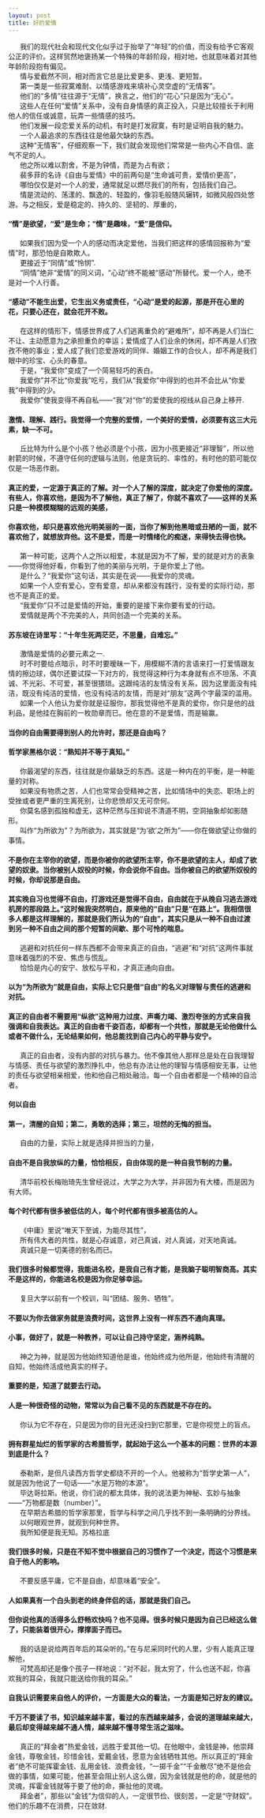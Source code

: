 ```yaml
---
layout: post
title: 好的爱情 
---
```

&nbsp;&nbsp;&nbsp;&nbsp;&nbsp;&nbsp;我们的现代社会和现代文化似乎过于抬举了“年轻”的价值，而没有给予它客观公正的评价。这样贸然地褒扬某一个特殊的年龄阶段，相对地，也就意味着对其他年龄阶段抱有偏见。<!-- more -->                
&nbsp;&nbsp;&nbsp;&nbsp;&nbsp;&nbsp;情与爱截然不同，相对而言它总是比爱更多、更浅、更短暂。               
&nbsp;&nbsp;&nbsp;&nbsp;&nbsp;&nbsp;第一类是一些寂寞难耐、以情感游戏来填补心灵空虚的“无情客”。               
&nbsp;&nbsp;&nbsp;&nbsp;&nbsp;&nbsp;他们的“多情”往往源于“无情”，换言之，他们的“花心”只是因为“无心”。               
&nbsp;&nbsp;&nbsp;&nbsp;&nbsp;&nbsp;这些人在任何“爱情”关系中，没有自身情感的真正投入，只是比较擅长于利用他人的信任或诚意，玩弄一些情感的技巧。               
&nbsp;&nbsp;&nbsp;&nbsp;&nbsp;&nbsp;他们发展一段恋爱关系的动机，有时是打发寂寞，有时是证明自我的魅力。               
&nbsp;&nbsp;&nbsp;&nbsp;&nbsp;&nbsp;一个人最追求的东西往往是他最欠缺的东西。               
&nbsp;&nbsp;&nbsp;&nbsp;&nbsp;&nbsp;这种“无情客”，仔细观察一下，我们就会发现他们常常是一些内心不自信、底气不足的人。               
&nbsp;&nbsp;&nbsp;&nbsp;&nbsp;&nbsp;他之所以难以割舍，不是为钟情，而是为占有欲；               
&nbsp;&nbsp;&nbsp;&nbsp;&nbsp;&nbsp;裴多菲的名诗《自由与爱情》中的前两句是“生命诚可贵，爱情价更高”，               
&nbsp;&nbsp;&nbsp;&nbsp;&nbsp;&nbsp;哪怕仅仅是对一个人的爱，通常就足以燃尽我们的所有，包括我们自己。               
&nbsp;&nbsp;&nbsp;&nbsp;&nbsp;&nbsp;情是流动的、荡漾的、飘逸的、轻盈的，像羽毛般随风辗转，如微风般四处悠游。与之相反，爱是稳定的、持久的、坚韧的、厚重的，               
#### “情”是欲望，“爱”是生命；“情”是趣味，“爱”是信仰。               
&nbsp;&nbsp;&nbsp;&nbsp;&nbsp;&nbsp;如果我们因为受一个人的感动而决定爱他，当我们把这样的感情回报称为“爱情”时，那恐怕是自欺欺人。               
&nbsp;&nbsp;&nbsp;&nbsp;&nbsp;&nbsp;更接近于“同情”或“怜悯”.               
&nbsp;&nbsp;&nbsp;&nbsp;&nbsp;&nbsp;“同情”绝非“爱情”的同义词，“心动”终不能被“感动”所替代。爱一个人，绝不是对一个人行善。               
#### “感动”不能生出爱，它生出义务或责任，“心动”是爱的起源，那是开在心里的花，只要心还在，就会花开不败。               
&nbsp;&nbsp;&nbsp;&nbsp;&nbsp;&nbsp;在这样的情形下，情感世界成了人们逃离重负的“避难所”，却不再是人们当仁不让、主动愿意为之承担重负的幸运；爱情成了人们业余的休闲，却不再是人们孜孜不倦的事业；爱人成了我们恋爱游戏的同伴、婚姻工作的合伙人，却不再是我们眼中的珍宝、心头的春意。               
&nbsp;&nbsp;&nbsp;&nbsp;&nbsp;&nbsp;于是，“我爱你”变成了一个简易轻巧的表白。               
&nbsp;&nbsp;&nbsp;&nbsp;&nbsp;&nbsp;我爱你”并不比“你爱我”吃亏，我们从“我爱你”中得到的也并不会比从“你爱我”中得到的少。               
&nbsp;&nbsp;&nbsp;&nbsp;&nbsp;&nbsp;我爱你”使我变得不再自私——“我”对“你”的爱使我的视线从自己身上移开.               
#### 激情、理解、践行。我觉得一个完整的爱情，一个美好的爱情，必须要有这三大元素，缺一不可。               
&nbsp;&nbsp;&nbsp;&nbsp;&nbsp;&nbsp;丘比特为什么是个小孩？他必须是个小孩，因为小孩更接近“非理智”，所以他射箭的时候，不遵守任何的逻辑与法则，他是贪玩的、率性的，有时他的箭可能仅仅是一场恶作剧。               
#### 真正的爱，一定源于真正的了解。对一个人了解的深度，就决定了你爱他的深度。有些人，你喜欢他，是因为不了解他，真正了解了，你就不喜欢了——这样的关系只是一种模模糊糊的远观的美感，               
#### 你喜欢他，却只是喜欢他光明美丽的一面，当你了解到他黑暗或丑陋的一面，就不喜欢他了，就想放弃他。这不是爱，而是一时情绪化的痴迷，来得快去得也快。               
&nbsp;&nbsp;&nbsp;&nbsp;&nbsp;&nbsp;第一种可能，这两个人之所以相爱，本就是因为不了解，爱的就是对方的表象——你觉得他好看，你看到了他的美丽与光明，于是你爱上了他。               
&nbsp;&nbsp;&nbsp;&nbsp;&nbsp;&nbsp;是什么？“我爱你”这句话，其实是在说——我爱你的灵魂。               
&nbsp;&nbsp;&nbsp;&nbsp;&nbsp;&nbsp;如果一个人空有爱心，空有爱意，却从来都没有践行，没有爱的实际行动，那也不是真正的爱。               
&nbsp;&nbsp;&nbsp;&nbsp;&nbsp;&nbsp;“我爱你”只不过是爱情的开始，重要的是接下来你要有爱的行动。               
&nbsp;&nbsp;&nbsp;&nbsp;&nbsp;&nbsp;爱情就是两个不完美的人，共同创造一个完美的关系。               
#### 苏东坡在诗里写：“十年生死两茫茫，不思量，自难忘。”               
&nbsp;&nbsp;&nbsp;&nbsp;&nbsp;&nbsp;激情是爱情的必要元素之一.               
&nbsp;&nbsp;&nbsp;&nbsp;&nbsp;&nbsp;时不时要给点暗示，时不时要暧昧一下，用模糊不清的言语来打一打爱情跟友情的擦边球，偶尔还要试探一下对方的，我觉得这种行为本身就有点不坦荡、不真诚、不光彩、不可爱，甚至很猥琐。这跟纯洁的友情没有关系，因为这里面没有纯洁，既没有纯洁的爱情，也没有纯洁的友情，而是对“朋友”这两个字最深的滥用。               
&nbsp;&nbsp;&nbsp;&nbsp;&nbsp;&nbsp;如果一个人他认为爱你就是征服你，那我觉得他不是真的爱你，你只是他的战利品，是他挂在胸前的一枚勋章而已。他在意的不是爱情，而是输赢。                         
#### 当你的自由需要得到别人的允许时，那还是自由吗？               
#### 哲学家黑格尔说：“熟知并不等于真知。”               
&nbsp;&nbsp;&nbsp;&nbsp;&nbsp;&nbsp;你最渴望的东西，往往就是你最缺乏的东西。这是一种内在的平衡，是一种能量的对称。               
&nbsp;&nbsp;&nbsp;&nbsp;&nbsp;&nbsp;如果没有物质之苦，人们也常常会受精神之苦，比如情场中的失恋、职场上的受挫或者更严重的生离死别，让你悲愤却又无可奈何。               
&nbsp;&nbsp;&nbsp;&nbsp;&nbsp;&nbsp;你莫名感到孤独和虚无，这种茫然与压抑说不清道不明，空洞抽象却如影随形。               
&nbsp;&nbsp;&nbsp;&nbsp;&nbsp;&nbsp;叫作“为所欲为”？为所欲为，其实就是“为‘欲’之所为”——你在做欲望让你做的事情。               
#### 不是你在主宰你的欲望，而是你被你的欲望所主宰，你不是欲望的主人，却成了欲望的奴隶。当你被别人奴役的时候，你会说你不自由。当你被自己的欲望所奴役的时候，你却说那是自由。               
#### 其实晚自习也觉得不自由，打游戏还是觉得不自由，自由就在于从晚自习逃去游戏机房的那段路上。”这时候我突然明白，原来他的“自由”只是“在路上”。我相信很多人都是这样理解的，那就是我们所认为的“自由”，其实只是从一种不自由过渡到另一种不自由之间的那个短暂的间歇、那个可怜的喘息。               
&nbsp;&nbsp;&nbsp;&nbsp;&nbsp;&nbsp;逃避和对抗任何一样东西都不会带来真正的自由，“逃避”和“对抗”这两件事就意味着强烈的不安、焦虑与慌乱。               
&nbsp;&nbsp;&nbsp;&nbsp;&nbsp;&nbsp;恰恰是内心的安宁、放松与平和，才真正通向自由。               
#### 以为“为所欲为”就是自由，实际上它只是借“自由”的名义对理智与责任的逃避和对抗。               
#### 真正的自由者不需要用“纵欲”这种用力过度、声嘶力竭、激烈夸张的方式来自我强调和自我表达。真正的自由者千姿百态，却都有一个共性，那就是无论他做什么或者不做什么，无论结果如何，他总能找到自己内心的平静与安宁。               
&nbsp;&nbsp;&nbsp;&nbsp;&nbsp;&nbsp;真正的自由者，没有内部的对抗与暴力。他不像其他人那样总是处在自我理智与情感、责任与欲望的激烈挣扎中，他总有办法让他的理智与情感相安无事，让他的责任与欲望相亲相爱，他和他自己相处融洽。每一个自由者都是一个精神的自洽者。               
#### 何以自由               
#### 第一，清醒的自知；第二，勇敢的选择；第三，坦然的无悔的担当。               
&nbsp;&nbsp;&nbsp;&nbsp;&nbsp;&nbsp;自由的力量，实际上就是选择并担当的力量，               
#### 自由不是自我放纵的力量，恰恰相反，自由体现的是一种自我节制的力量。               
&nbsp;&nbsp;&nbsp;&nbsp;&nbsp;&nbsp;清华前校长梅贻琦先生曾经说过，大学之为大学，并非因为有大楼，而是因为有大师。               
#### 每个时代都有很多被低估的人，每个时代都有很多被高估的人。                             
&nbsp;&nbsp;&nbsp;&nbsp;&nbsp;&nbsp;《中庸》里说“唯天下至诚，为能尽其性”，               
&nbsp;&nbsp;&nbsp;&nbsp;&nbsp;&nbsp;所有伟大者的共性，就是心存诚意，对己真诚，对人真诚，对天地真诚。               
&nbsp;&nbsp;&nbsp;&nbsp;&nbsp;&nbsp;真诚只是一切美德的别名而已。               
#### 我们很多时候都觉得，我能进名校，是我自己有才能，是我脑子聪明智商高。其实不是这样的，你能进名校是因为你足够幸运。               
&nbsp;&nbsp;&nbsp;&nbsp;&nbsp;&nbsp;复旦大学以前有一个校训，叫“团结、服务、牺牲”。               
#### 不要以为你去做家务就是浪费时间，这世界上没有一样东西不通向真理。               
#### 小事，做好了，就是一种教养，可以让自己持守坚定，涵养纯熟。                         
&nbsp;&nbsp;&nbsp;&nbsp;&nbsp;&nbsp;神之为神，就是因为他始终知道他是谁，他始终成为他所是，他始终有清醒的自知，他始终活成他真实的样子。                            
#### 重要的是，知道了就要去行动。               
#### 人是一种很奇怪的动物，常常以为自己看不见的东西就是不存在的。               
&nbsp;&nbsp;&nbsp;&nbsp;&nbsp;&nbsp;你认为它不存在，只是因为你的目光还没扫到它那里，它是你视觉上的盲点。               
#### 拥有群星灿烂的哲学家的古希腊哲学，就起始于这么一个基本的问题：世界的本源到底是什么？               
&nbsp;&nbsp;&nbsp;&nbsp;&nbsp;&nbsp;泰勒斯，是但凡读西方哲学史都绕不开的一个人。他被称为“哲学史第一人”，就是因为他说了一句话——“水是万物的本源”。               
&nbsp;&nbsp;&nbsp;&nbsp;&nbsp;&nbsp;毕达哥拉斯。他说，你们说的都太具体，我的说法更为神秘、玄妙与抽象——“万物都是数（number）”。               
&nbsp;&nbsp;&nbsp;&nbsp;&nbsp;&nbsp;在早期古希腊的哲学家那里，哲学与科学之间几乎找不到一条明确的分界线。               
&nbsp;&nbsp;&nbsp;&nbsp;&nbsp;&nbsp;以何眼观世界，就观到何种世界。               
&nbsp;&nbsp;&nbsp;&nbsp;&nbsp;&nbsp;我所知便是我无知。苏格拉底               
#### 我们很多时候，只是在不知不觉中根据自己的习惯作了一个决定，而这个习惯是来自于他人的影响。               
&nbsp;&nbsp;&nbsp;&nbsp;&nbsp;&nbsp;不要反感平庸，它不是自由，却意味着“安全”。               
#### 人如果真有一个白头到老的终身伴侣的话，那就是我们自己。                              
#### 但你说他真的活得多么舒畅欢快吗？也不见得。很多时候只是因为自己已经这么做了，只能装着很开心，撑撑面子而已。               
&nbsp;&nbsp;&nbsp;&nbsp;&nbsp;&nbsp;我的话是说给两百年后的耳朵听的。”在与尼采同时代的人里，少有人能真正理解他，               
&nbsp;&nbsp;&nbsp;&nbsp;&nbsp;&nbsp;可梵高却还是像个孩子一样地说：“对不起，我太穷了，什么也送不起，你喜欢我的耳朵，我就只能送给你我的耳朵。”               
#### 自我认识需要来自他人的评价，一方面是大众的看法，一方面是知己好友的建议。               
#### 千万不要读了书，知识越来越丰富，看过的东西越来越多，会说的道理越来越大，最后却变得越来越不通人情，越来越不懂寻常生活之滋味。                              
&nbsp;&nbsp;&nbsp;&nbsp;&nbsp;&nbsp;真正的“拜金者”热爱金钱，远胜于爱其他一切。在他眼中，金钱是神，他崇拜金钱，尊敬金钱，珍惜金钱，爱戴金钱，愿意为金钱牺牲其他。所以真正的“拜金者”绝不可能挥霍金钱、乱用金钱、浪费金钱，“一掷千金”“千金散尽”绝不是他会做的事情，如果可能，他甚至会阻止别人这么做，因为金钱就是他的命，就是他的灵魂，挥霍金钱就等于要了他的命，撕扯他的灵魂。               
&nbsp;&nbsp;&nbsp;&nbsp;&nbsp;&nbsp;拜金者”，那些以“金钱”为信仰的人，一定很节俭、很刻苦，一定是“守财奴”。他们的乐趣不在消费，只在敛财.               